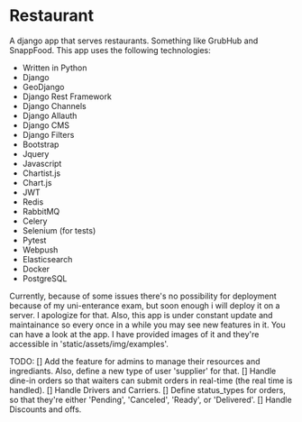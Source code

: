 # Restaurant

A django app that serves restaurants. Something like GrubHub and SnappFood.
This app uses the following technologies:
+ Written in Python
+ Django
+ GeoDjango
+ Django Rest Framework
+ Django Channels
+ Django Allauth
+ Django CMS
+ Django Filters
+ Bootstrap
+ Jquery
+ Javascript
+ Chartist.js
+ Chart.js
+ JWT
+ Redis
+ RabbitMQ
+ Celery
+ Selenium (for tests)
+ Pytest
+ Webpush
+ Elasticsearch
+ Docker
+ PostgreSQL

Currently, because of some issues there's no possibility for deployment because of my uni-enterance exam,
  but soon enough i will deploy it on a server. I apologize for that.
Also, this app is under constant update and maintainance so every once in a while you may see new features in it.
You can have a look at the app. I have provided images of it and they're accessible in 'static/assets/img/examples'.

TODO:
[] Add the feature for admins to manage their resources and ingrediants. Also, define a new type of user 'supplier' for that.
[] Handle dine-in orders so that waiters can submit orders in real-time (the real time is handled).
[] Handle Drivers and Carriers.
[] Define status_types for orders, so that they're either 'Pending', 'Canceled', 'Ready', or 'Delivered'.
[] Handle Discounts and offs.
